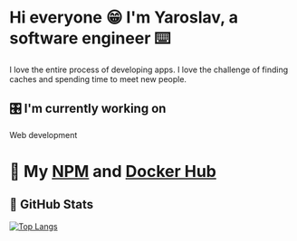 # Hi everyone  😁  I'm Yaroslav, a software engineer  ⌨️
I love the entire process of developing apps. I love the challenge of finding caches and spending time to meet new people.
## 🎛 I'm currently working on
Web development
# 📎 My [NPM](https://www.npmjs.com/~yaroslavxx) and [Docker Hub](https://hub.docker.com/u/yaroslavx)
## 🥬  GitHub Stats  
[![Top Langs](https://github-readme-stats.vercel.app/api/top-langs/?username=yaroslavx&layout=compact)](https://github.com/anuraghazra/github-readme-stats)

